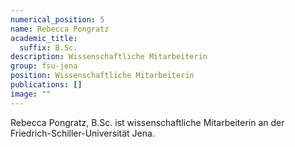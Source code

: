 ```yaml
---
numerical_position: 5
name: Rebecca Pongratz
academic_title:
  suffix: B.Sc.
description: Wissenschaftliche Mitarbeiterin
group: fsu-jena
position: Wissenschaftliche Mitarbeiterin
publications: []
image: ""
---
```


Rebecca Pongratz, B.Sc. ist wissenschaftliche Mitarbeiterin an der Friedrich-Schiller-Universität Jena.
